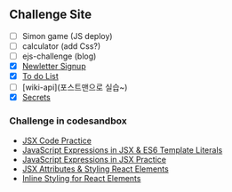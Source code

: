 ## Challenge Site

- [ ] Simon game (JS deploy)
- [ ] calculator (add Css?)
- [ ] ejs-challenge (blog)
- [x] [Newletter Signup](https://sery-newsletter-signup.herokuapp.com/)
- [x] [To do List](https://sery-todolist.herokuapp.com/)
- [ ] [wiki-api](포스트맨으로 실습~)
- [x] [Secrets](https://sery-secrets.herokuapp.com/)

### Challenge in codesandbox

- [JSX Code Practice](https://codesandbox.io/s/jsx-code-challenge-forked-v10wl)
- [JavaScript Expressions in JSX & ES6 Template Literals](https://codesandbox.io/s/javascript-expressions-in-jsx-template-literals-forked-yrbum)
- [JavaScript Expressions in JSX Practice](https://codesandbox.io/s/javascript-expressions-in-jsx-practice-forked-4fdku)
- [JSX Attributes & Styling React Elements](https://codesandbox.io/s/jsx-attributes-and-styling-forked-i404x)
- [Inline Styling for React Elements](https://codesandbox.io/s/inline-styling-in-jsx-forked-g6hxl)
